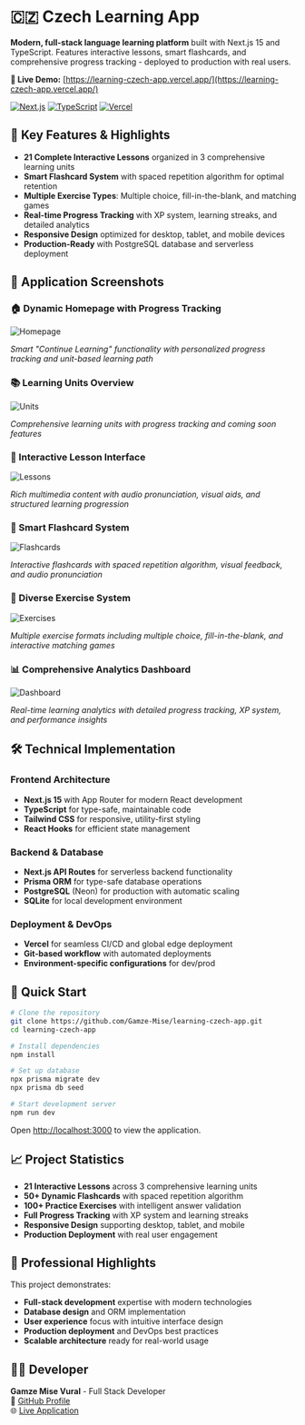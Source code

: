 # 🇨🇿 Czech Learning App

**Modern, full-stack language learning platform** built with Next.js 15 and TypeScript. Features interactive lessons, smart flashcards, and comprehensive progress tracking - deployed to production with real users.

**🚀 Live Demo:** [https://learning-czech-app.vercel.app/](https://learning-czech-app.vercel.app/)

[![Next.js](https://img.shields.io/badge/Next.js-15-black?style=flat-square&logo=next.js)](https://nextjs.org/)
[![TypeScript](https://img.shields.io/badge/TypeScript-blue?style=flat-square&logo=typescript)](https://www.typescriptlang.org/)
[![Vercel](https://img.shields.io/badge/Deployed-Vercel-black?style=flat-square&logo=vercel)](https://learning-czech-app.vercel.app/)

## 🎯 Key Features & Highlights

- **21 Complete Interactive Lessons** organized in 3 comprehensive learning units
- **Smart Flashcard System** with spaced repetition algorithm for optimal retention
- **Multiple Exercise Types**: Multiple choice, fill-in-the-blank, and matching games
- **Real-time Progress Tracking** with XP system, learning streaks, and detailed analytics
- **Responsive Design** optimized for desktop, tablet, and mobile devices
- **Production-Ready** with PostgreSQL database and serverless deployment

## 📸 Application Screenshots

### 🏠 Dynamic Homepage with Progress Tracking

![Homepage](./public/images/flashcards/main-page.png)

_Smart "Continue Learning" functionality with personalized progress tracking and unit-based learning path_

### 📚 Learning Units Overview

![Units](./public/images/flashcards/units.png)

_Comprehensive learning units with progress tracking and coming soon features_

### 📖 Interactive Lesson Interface

![Lessons](./public/images/flashcards/lesson-page.png)

_Rich multimedia content with audio pronunciation, visual aids, and structured learning progression_

### 🎴 Smart Flashcard System

![Flashcards](./public/images/flashcards/flashcard-question.png)

_Interactive flashcards with spaced repetition algorithm, visual feedback, and audio pronunciation_

### 🎯 Diverse Exercise System

![Exercises](./public/images/flashcards/exercise.png)

_Multiple exercise formats including multiple choice, fill-in-the-blank, and interactive matching games_

### 📊 Comprehensive Analytics Dashboard

![Dashboard](./public/images/flashcards/dashboard.png)

_Real-time learning analytics with detailed progress tracking, XP system, and performance insights_

## 🛠️ Technical Implementation

### **Frontend Architecture**

- **Next.js 15** with App Router for modern React development
- **TypeScript** for type-safe, maintainable code
- **Tailwind CSS** for responsive, utility-first styling
- **React Hooks** for efficient state management

### **Backend & Database**

- **Next.js API Routes** for serverless backend functionality
- **Prisma ORM** for type-safe database operations
- **PostgreSQL** (Neon) for production with automatic scaling
- **SQLite** for local development environment

### **Deployment & DevOps**

- **Vercel** for seamless CI/CD and global edge deployment
- **Git-based workflow** with automated deployments
- **Environment-specific configurations** for dev/prod

## 🚀 Quick Start

```bash
# Clone the repository
git clone https://github.com/Gamze-Mise/learning-czech-app.git
cd learning-czech-app

# Install dependencies
npm install

# Set up database
npx prisma migrate dev
npx prisma db seed

# Start development server
npm run dev
```

Open [http://localhost:3000](http://localhost:3000) to view the application.

## 📈 Project Statistics

- **21 Interactive Lessons** across 3 comprehensive learning units
- **50+ Dynamic Flashcards** with spaced repetition algorithm
- **100+ Practice Exercises** with intelligent answer validation
- **Full Progress Tracking** with XP system and learning streaks
- **Responsive Design** supporting desktop, tablet, and mobile
- **Production Deployment** with real user engagement

## 🎯 Professional Highlights

This project demonstrates:

- **Full-stack development** expertise with modern technologies
- **Database design** and ORM implementation
- **User experience** focus with intuitive interface design
- **Production deployment** and DevOps best practices
- **Scalable architecture** ready for real-world usage

## 👨‍💻 Developer

**Gamze Mise Vural** - Full Stack Developer  
📧 [GitHub Profile](https://github.com/Gamze-Mise)  
🌐 [Live Application](https://learning-czech-app.vercel.app/)
